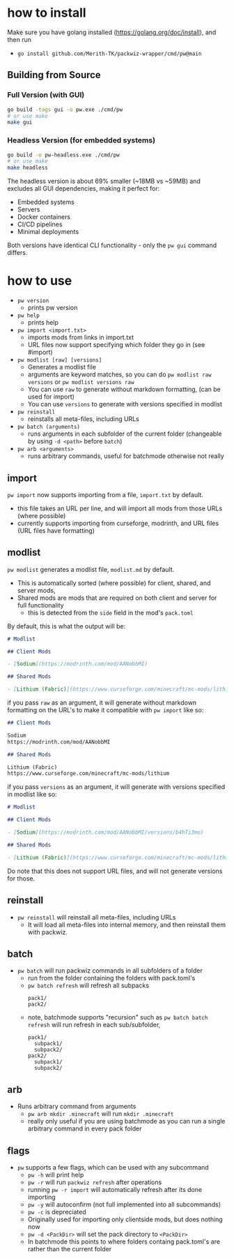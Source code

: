 # how to install

Make sure you have golang installed (https://golang.org/doc/install),
and then run

- `go install github.com/Merith-TK/packwiz-wrapper/cmd/pw@main`

## Building from Source

### Full Version (with GUI)
```bash
go build -tags gui -o pw.exe ./cmd/pw
# or use make
make gui
```

### Headless Version (for embedded systems)
```bash
go build -o pw-headless.exe ./cmd/pw  
# or use make
make headless
```

The headless version is about 69% smaller (~18MB vs ~59MB) and excludes all GUI dependencies, making it perfect for:
- Embedded systems
- Servers  
- Docker containers
- CI/CD pipelines
- Minimal deployments

Both versions have identical CLI functionality - only the `pw gui` command differs.

# how to use

- `pw version`
  - prints pw version
- `pw help`
  - prints help
- `pw import <import.txt>`
  - imports mods from links in import.txt
  - URL files now support specifying which folder they go in (see #import)
- `pw modlist [raw] [versions]`
  - Generates a modlist file
  - arguments are keyword matches, so you can do `pw modlist raw versions` or `pw modlist versions raw`
  - You can use `raw` to generate without markdown formatting, (can be used for import)
  - You can use `versions` to generate with versions specified in modlist
- `pw reinstall`
  - reinstalls all meta-files, including URLs
- `pw batch (arguments)`
  - runs arguments in each subfolder of the current folder (changeable by using `-d <path>` before `batch`)
- `pw arb <arguments>`
  - runs arbitrary commands, useful for batchmode otherwise not really
## import

`pw import` now supports importing from a file, `import.txt` by default.

- this file takes an URL per line, and will import all mods from those URLs (where possible)
- currently supports importing from curseforge, modrinth, and URL files (URL files have formatting)

## modlist

`pw modlist` generates a modlist file, `modlist.md` by default.

- This is automatically sorted (where possible) for client, shared, and server mods,
- Shared mods are mods that are required on both client and server for full functionality
  - this is detected from the `side` field in the mod's `pack.toml`

By default, this is what the output will be:

```markdown
# Modlist

## Client Mods

- [Sodium](https://modrinth.com/mod/AANobbMI)

## Shared Mods

- [Lithium (Fabric)](https://www.curseforge.com/minecraft/mc-mods/lithium)
```

if you pass `raw` as an argument, it will generate without markdown formatting on the URL's to make it compatible with `pw import` like so:

```markdown
## Client Mods

Sodium
https://modrinth.com/mod/AANobbMI

## Shared Mods

Lithium (Fabric)
https://www.curseforge.com/minecraft/mc-mods/lithium
```

if you pass `versions` as an argument, it will generate with versions specified in modlist like so:

```markdown
# Modlist

## Client Mods

- [Sodium](https://modrinth.com/mod/AANobbMI/versions/b4hTi3mo)

## Shared Mods

- [Lithium (Fabric)](https://www.curseforge.com/minecraft/mc-mods/lithium/files/4439705)
```

Do note that this does not support URL files, and will not generate versions for those.

## reinstall

- `pw reinstall` will reinstall all meta-files, including URLs
  - It will load all meta-files into internal memory, and then reinstall them with packwiz.

## batch

- `pw batch` will run packwiz commands in all subfolders of a folder
  - run from the folder containing the folders with pack.toml's
  - `pw batch refresh` will refresh all subpacks
    ```
    pack1/
    pack2/
    ```
  - note, batchmode supports "recursion" such as `pw batch batch refresh` will run refresh in each sub/subfolder, 
    ```
    pack1/
      subpack1/
      subpack2/
    pack2/
      subpack1/
      subpack2/
    ```

## arb
- Runs arbitrary command from arguments
  - `pw arb mkdir .minecraft` will run `mkdir .minecraft`
  - really only useful if you are using batchmode as you can run a single arbitrary command in every pack folder

## flags

- `pw` supports a few flags, which can be used with any subcommand
  - `pw -h` will print help
  - `pw -r` will run `packwiz refresh` after operations
  - running `pw -r import` will automatically refresh after its done importing
  - `pw -y` will autoconfirm (not full implemented into all subcommands)
  - `pw -c` is depreciated
  - Originally used for importing only clientside mods, but does nothing now
  - `pw -d <PackDir>` will set the pack directory to `<PackDir>`
  - In batchmode this points to where folders containg pack.toml's are rather than the current folder

